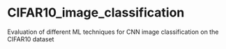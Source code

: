 # CIFAR10_image_classification
Evaluation of different ML techniques for CNN image classification on the CIFAR10 dataset
